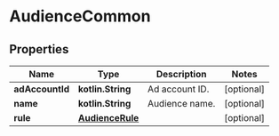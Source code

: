 
# AudienceCommon

## Properties
| Name | Type | Description | Notes |
| ------------ | ------------- | ------------- | ------------- |
| **adAccountId** | **kotlin.String** | Ad account ID. |  [optional] |
| **name** | **kotlin.String** | Audience name. |  [optional] |
| **rule** | [**AudienceRule**](AudienceRule.md) |  |  [optional] |



